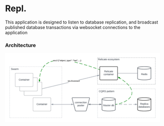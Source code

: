 # Repl.
This application is designed to listen to database replication, and broadcast published database transactions via websocket connections to the application


### Architecture
![Architecture](./docs/Architecture.png)
